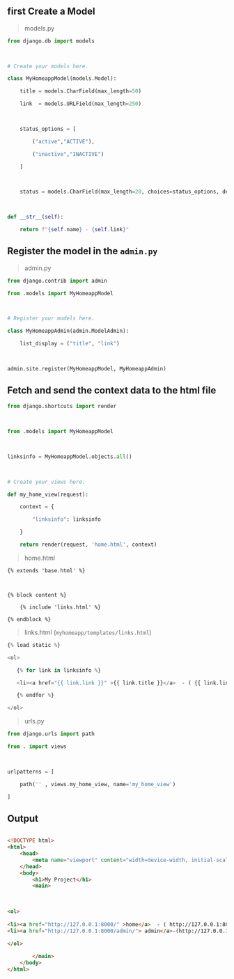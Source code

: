 

## first Create a Model  

> models.py

```python
from django.db import models

  

# Create your models here.

class MyHomeappModel(models.Model):

    title = models.CharField(max_length=50)

    link  = models.URLField(max_length=250)

  

    status_options = [

        ("active","ACTIVE"),

        ("inactive","INACTIVE")

    ]

  

    status = models.CharField(max_length=20, choices=status_options, default="inactive")

  

def __str__(self):

    return f"{self.name} - {self.link}"
```

## Register the model in the `admin.py`
> admin.py

```python
from django.contrib import admin

from .models import MyHomeappModel

  

# Register your models here.

class MyHomeappAdmin(admin.ModelAdmin):

    list_display = ("title", "link")

  

admin.site.register(MyHomeappModel, MyHomeappAdmin)
```

## Fetch and send the context data to the html file

```python
from django.shortcuts import render

  

from .models import MyHomeappModel

  

linksinfo = MyHomeappModel.objects.all()

  

# Create your views here.

def my_home_view(request):

    context = {

        "linksinfo": linksinfo

    }

    return render(request, 'home.html', context)
```

> home.html

```
{% extends 'base.html' %}

  

{% block content %}

    {% include 'links.html' %}

{% endblock %}
```

> links.html (`myhomeapp/templates/links.html`)

```python
{% load static %}

<ol>

   {% for link in linksinfo %}

   <li><a href="{{ link.link }}" >{{ link.title }}</a>  - ( {{ link.link }} ) </li>

   {% endfor %}

</ol>
```

> urls.py

```python
from django.urls import path

from . import views

  

urlpatterns = [

    path('' , views.my_home_view, name='my_home_view')

]
```


## Output

```html

<!DOCTYPE html>
<html>
    <head>
        <meta name="viewport" content="width=device-width, initial-scale=1"/>
    </head>
    <body>
        <h1>My Project</h1>
        <main>
            
    

<ol>
   
<li><a href="http://127.0.0.1:8000/" >home</a>  - ( http://127.0.0.1:8000/ ) </li>
<li><a href="http://127.0.0.1:8000/admin/"> admin</a>-(http://127.0.0.1:8000/admin/) </li>
   
</ol>

        </main>
    </body>
</html>
```


